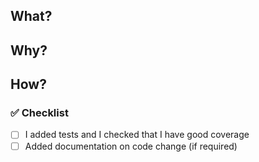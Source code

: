 ## What?

<!-- What changes did you make? (please link relevant tickets) -->

## Why?

<!-- What was the purpose of those changes? -->

## How?

<!-- Please provide more implementation details if needed -->

### :white_check_mark: Checklist

- [ ] I added tests and I checked that I have good coverage
- [ ] Added documentation on code change (if required)
